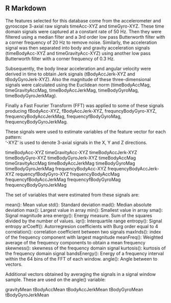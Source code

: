 ## R Markdown

The features selected for this database come from the accelerometer and
gyroscope 3-axial raw signals timeAcc-XYZ and timeGyro-XYZ. These time
domain signals were captured at a constant rate of 50 Hz. Then they were
filtered using a median filter and a 3rd order low pass Butterworth
filter with a corner frequency of 20 Hz to remove noise. Similarly, the
acceleration signal was then separated into body and gravity
acceleration signals (timeBodyAcc-XYZ and timeGravityAcc-XYZ) using
another low pass Butterworth filter with a corner frequency of 0.3 Hz.

Subsequently, the body linear acceleration and angular velocity were
derived in time to obtain Jerk signals (tBodyAccJerk-XYZ and
tBodyGyroJerk-XYZ). Also the magnitude of these three-dimensional
signals were calculated using the Euclidean norm (timeBodyAccMag,
timeGravityAccMag, timeBodyAccJerkMag, timeBodyGyroMag,
timeBodyGyroJerkMag).

Finally a Fast Fourier Transform (FFT) was applied to some of these
signals producing fBodyAcc-XYZ, fBodyAccJerk-XYZ, frequncyBodyGyro-XYZ,
frequencyBodyAccJerkMag, frequencyfBodyGyroMag,
frequencyBodyGyroJerkMag.

These signals were used to estimate variables of the feature vector for
each pattern:  
‘-XYZ’ is used to denote 3-axial signals in the X, Y and Z directions.

timeBodyAcc-XYZ timeGravityAcc-XYZ timeBodyAccJerk-XYZ timeBodyGyro-XYZ
timeBodyGyroJerk-XYZ timeBodyAccMag timeGravityAccMag timeBodyAccJerkMag
timeBodyGyroMag timeBodyGyroJerkMag frequencyBodyAcc-XYZ
frequencyBodyAccJerk-XYZ requencyfBodyGyro-XYZ frequencyBodyAccMag
frequencyfBodyAccJerkMag frequencyfBodyGyroMag frequencyBodyGyroJerkMag

The set of variables that were estimated from these signals are:

mean(): Mean value std(): Standard deviation mad(): Median absolute
deviation max(): Largest value in array min(): Smallest value in array
sma(): Signal magnitude area energy(): Energy measure. Sum of the
squares divided by the number of values. iqr(): Interquartile range
entropy(): Signal entropy arCoeff(): Autorregresion coefficients with
Burg order equal to 4 correlation(): correlation coefficient between two
signals maxInds(): index of the frequency component with largest
magnitude meanFreq(): Weighted average of the frequency components to
obtain a mean frequency skewness(): skewness of the frequency domain
signal kurtosis(): kurtosis of the frequency domain signal
bandsEnergy(): Energy of a frequency interval within the 64 bins of the
FFT of each window. angle(): Angle between to vectors.

Additional vectors obtained by averaging the signals in a signal window
sample. These are used on the angle() variable:

gravityMean tBodyAccMean tBodyAccJerkMean tBodyGyroMean
tBodyGyroJerkMean
